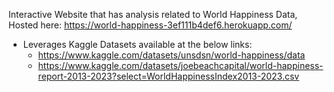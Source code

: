 Interactive Website that has analysis related to World Happiness Data, Hosted here: https://world-happiness-3ef111b4def6.herokuapp.com/
- Leverages Kaggle Datasets available at the below links:
    - https://www.kaggle.com/datasets/unsdsn/world-happiness/data
    - https://www.kaggle.com/datasets/joebeachcapital/world-happiness-report-2013-2023?select=WorldHappinessIndex2013-2023.csv
